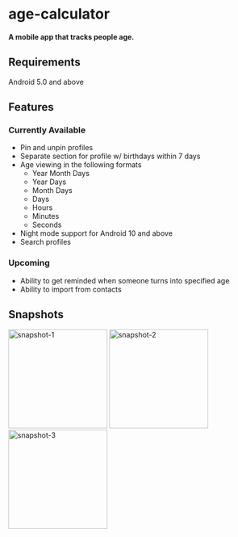 # age-calculator
#### A mobile app that tracks people age.

## Requirements
Android 5.0 and above

## Features

### Currently Available
- Pin and unpin profiles
- Separate section for profile w/ birthdays within 7 days
- Age viewing in the following formats
  - Year Month Days
  - Year Days
  - Month Days
  - Days
  - Hours
  - Minutes
  - Seconds
- Night mode support for Android 10 and above
- Search profiles

### Upcoming
- Ability to get reminded when someone turns into specified age
- Ability to import from contacts

## Snapshots
<img src="https://i.imgur.com/ALGNV5R.jpg" alt="snapshot-1" width="196"> <img src="https://i.imgur.com/zgq1fgs.jpg" alt="snapshot-2" width="196"> <img src="https://i.imgur.com/Owl9yBr.jpg" alt="snapshot-3" width="196">
